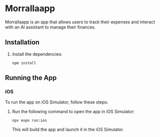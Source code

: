 # Morrallaapp

Morrallaapp is an app that allows users to track their expenses and interact with an AI assistant to manage their finances.

## Installation

1. Install the dependencies:

   ```
   npm install
   ```

## Running the App

### iOS

To run the app on iOS Simulator, follow these steps:

1. Run the following command to open the app in iOS Simulator:

   ```
   npx expo run:ios
   ```

   This will build the app and launch it in the iOS Simulator.

